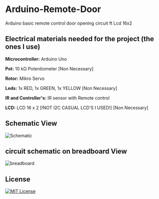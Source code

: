 
# Arduino-Remote-Door

Arduino basic remote control door opening circuit ft Lcd 16x2


## Electrical materials needed for the project (the ones I use)

**Microcontroller:** Arduino Uno

**Pot:** 10 kΩ Potentiometer [Non Necessary]

**Rotor:** Mikro Servo 

**Leds:** 1x RED, 1x GREEN, 1x YELLOW [Non Necessary]

**IR and Controller's:** IR sensor with Remote control

**LCD:** LCD 16 x 2 [!NOT I2C CASUAL LCD'S I USED!] [Non Necessary]

  
## Schematic View

![Schematic](https://github.com/bayeggex/Arduino-Remote-Door/blob/main/Image/Screenshot%202023-11-29%20at%2019-04-05%20Circuit%20design%20Glorious%20Jaban-Fulffy%20Tinkercad.png?raw=true)

## circuit schematic on breadboard View

![breadboard](https://github.com/bayeggex/Arduino-Remote-Door/blob/main/Image/asfasfasfas.png?raw=true)

    
## License

[![MIT License](https://img.shields.io/badge/License-MIT-green.svg)](https://choosealicense.com/licenses/mit/)

  
